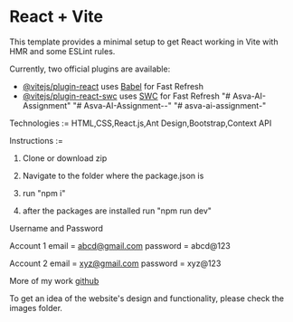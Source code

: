 # React + Vite

This template provides a minimal setup to get React working in Vite with HMR and some ESLint rules.

Currently, two official plugins are available:

- [@vitejs/plugin-react](https://github.com/vitejs/vite-plugin-react/blob/main/packages/plugin-react/README.md) uses [Babel](https://babeljs.io/) for Fast Refresh
- [@vitejs/plugin-react-swc](https://github.com/vitejs/vite-plugin-react-swc) uses [SWC](https://swc.rs/) for Fast Refresh
"# Asva-AI-Assignment" 
"# Asva-AI-Assignment--" 
"# asva-ai-assignment-"


Technologies := HTML,CSS,React.js,Ant Design,Bootstrap,Context API


Instructions :=

1) Clone or download zip

2) Navigate to the folder where the package.json is

3) run "npm i"

4) after the packages are installed run "npm run dev"


Username and Password


Account 1 
email = abcd@gmail.com
password = abcd@123


Account 2
email = xyz@gmail.com
password = xyz@123


More of my work
[github](https://github.com/pratham-18/Yatrasathi)


To get an idea of the website's design and functionality, please check the images folder.






